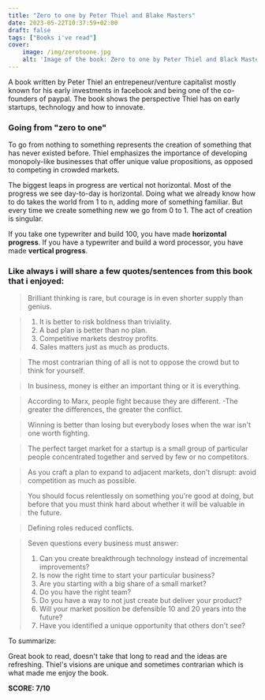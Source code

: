 ```yaml
---
title: "Zero to one by Peter Thiel and Blake Masters"
date: 2023-05-22T10:37:59+02:00
draft: false
tags: ["Books i've read"]
cover:
    image: /img/zerotoone.jpg
    alt: 'Image of the book: Zero to one by Peter Thiel and Black Masters'
---
```


A book written by Peter Thiel an entrepeneur/venture capitalist mostly known for his early investments in facebook and being one of the co-founders of paypal. The book shows the perspective Thiel has on early startups, technology and how to innovate.

### Going from "zero to one"

To go from nothing to something represents the creation of something that has never existed before.
Thiel emphasizes the importance of developing monopoly-like businesses that offer unique value propositions, as opposed to competing in crowded markets.

The biggest leaps in progress are vertical not horizontal. Most of the progress we see day-to-day is horizontal. Doing what we already know how to do takes the world from 1 to n, adding more of something familiar. But every time we create something new we go from 0 to 1. The act of creation is singular.

If you take one typewriter and build 100, you have made **horizontal progress**. If you have a typewriter and build a word processor, you have made **vertical progress**.






### Like always i will share a few quotes/sentences from this book that i enjoyed:


>Brilliant thinking is rare, but courage is in even shorter supply than genius.

>1. It is better to risk boldness than triviality.
>2. A bad plan is better than no plan.
>3. Competitive markets destroy profits.
>4. Sales matters just as much as products.

>The most contrarian thing of all is not to oppose the crowd but to think for yourself.

>In business, money is either an important thing or it is everything.

>According to Marx, people fight because they are different. -The greater the differences, the greater the conflict.

>Winning is better than losing but everybody loses when the war isn't one worth fighting.

>The perfect target market for a startup is a small group of particular people concentrated together and served by few or no competitors.

>As you craft a plan to expand to adjacent markets, don't disrupt: avoid competition as much as possible.

>You should focus relentlessly on something you're good at doing, but before that you must think hard about whether it will be valuable in the future.

>Defining roles reduced conflicts.

>Seven questions every business must answer:
>1. Can you create breakthrough technology instead of incremental improvements?
>2. Is now the right time to start your particular business?
>3. Are you starting with a big share of a small market?
>4. Do you have the right team?
>5. Do you have a way to not just create but deliver your product?
>6. Will your market position be defensible 10 and 20 years into the future?
>7. Have you identified a unique opportunity that others don't see?


To summarize:

Great book to read, doesn't take that long to read and the ideas are refreshing. Thiel's visions are unique and sometimes contrarian which is what made me enjoy the book.


**SCORE: 7/10**
